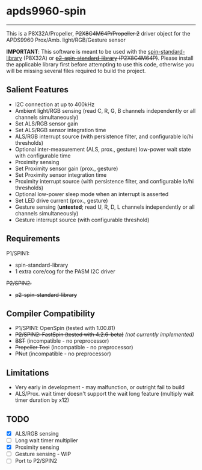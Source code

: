# apds9960-spin 
---------------

This is a P8X32A/Propeller, ~~P2X8C4M64P/Propeller 2~~ driver object for the APDS9960 Prox/Amb. light/RGB/Gesture sensor

**IMPORTANT**: This software is meant to be used with the [spin-standard-library](https://github.com/avsa242/spin-standard-library) (P8X32A) or ~~[p2-spin-standard-library](https://github.com/avsa242/p2-spin-standard-library) (P2X8C4M64P)~~. Please install the applicable library first before attempting to use this code, otherwise you will be missing several files required to build the project.

## Salient Features

* I2C connection at up to 400kHz
* Ambient light/RGB sensing (read C, R, G, B channels independently or all channels simultaneously)
* Set ALS/RGB sensor gain
* Set ALS/RGB sensor integration time
* ALS/RGB interrupt source (with persistence filter, and configurable lo/hi thresholds)
* Optional inter-measurement (ALS, prox., gesture) low-power wait state with configurable time
* Proximity sensing
* Set Proximity sensor gain (prox., gesture)
* Set Proximity sensor integration time
* Proximity interrupt source (with persistence filter, and configurable lo/hi thresholds)
* Optional low-power sleep mode when an interrupt is asserted
* Set LED drive current (prox., gesture)
* Gesture sensing (**untested**; read U, R, D, L channels independently or all channels simultaneously)
* Gesture interrupt source (with configurable threshold)

## Requirements

P1/SPIN1:
* spin-standard-library
* 1 extra core/cog for the PASM I2C driver

~~P2/SPIN2:~~
* ~~p2-spin-standard-library~~

## Compiler Compatibility

* P1/SPIN1: OpenSpin (tested with 1.00.81)
* ~~P2/SPIN2: FastSpin (tested with 4.2.6-beta)~~ _(not currently implemented)_
* ~~BST~~ (incompatible - no preprocessor)
* ~~Propeller Tool~~ (incompatible - no preprocessor)
* ~~PNut~~ (incompatible - no preprocessor)

## Limitations

* Very early in development - may malfunction, or outright fail to build
* ALS/Prox. wait timer doesn't support the wait long feature (multiply wait timer duration by x12)

## TODO

- [x] ALS/RGB sensing
- [ ] Long wait timer multiplier
- [x] Proximity sensing
- [ ] Gesture sensing - WIP
- [ ] Port to P2/SPIN2
